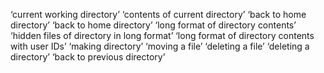 ‘current working directory’
‘contents of current directory’
‘back to home directory’
‘back to home directory’
‘long format of directory contents’
‘hidden files of directory in long format’
‘long format of directory contents with user IDs’
‘making directory’
‘moving a file’
‘deleting a file’
‘deleting a directory’
‘back to previous directory’
